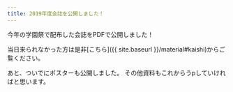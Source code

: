 ```yaml
---
title: 2019年度会誌を公開しました！
---
```


今年の学園祭で配布した会誌をPDFで公開しました！

当日来られなかった方は是非[こちら]({{ site.baseurl }}/material#kaishi)からご覧ください。

あと、ついでにポスターも公開しました。
その他資料もこれからうpしていければと思います。


